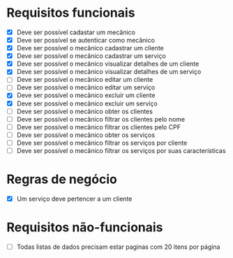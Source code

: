 # Requisitos funcionais

- [x] Deve ser possível cadastar um mecânico
- [x] Deve ser possível se autenticar como mecânico
- [x] Deve ser possível o mecânico cadastrar um cliente
- [x] Deve ser possível o mecânico cadastrar um serviço
- [x] Deve ser possível o mecânico visualizar detalhes de um cliente
- [x] Deve ser possível o mecânico visualizar detalhes de um serviço
- [ ] Deve ser possível o mecânico editar um cliente
- [ ] Deve ser possível o mecânico editar um serviço
- [x] Deve ser possível o mecânico excluir um cliente
- [x] Deve ser possível o mecânico excluir um serviço
- [ ] Deve ser possível o mecânico obter os clientes
- [ ] Deve ser possível o mecânico filtrar os clientes pelo nome
- [ ] Deve ser possível o mecânico filtrar os clientes pelo CPF
- [ ] Deve ser possível o mecânico obter os serviços
- [ ] Deve ser possível o mecânico filtrar os serviços por cliente
- [ ] Deve ser possível o mecânico filtrar os serviços por suas características

# Regras de negócio

- [x] Um serviço deve pertencer a um cliente

# Requisitos não-funcionais

- [ ] Todas listas de dados precisam estar paginas com 20 itens por página
